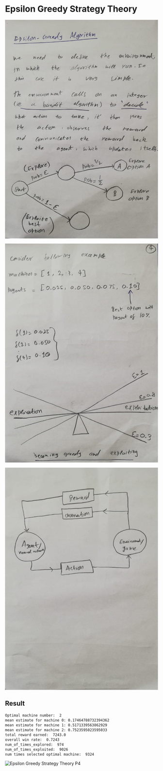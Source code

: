 
# Epsilon Greedy Strategy Theory

![Epsilon Greedy Strategy Theory P1](https://github.com/mudasiryounas/RLCourse/blob/master/epsilon_greedy/theory/p1.jpeg)

![Epsilon Greedy Strategy Theory P2](https://github.com/mudasiryounas/RLCourse/blob/master/epsilon_greedy/theory/p2.jpeg)

![Epsilon Greedy Strategy Theory P3](https://github.com/mudasiryounas/RLCourse/blob/master/epsilon_greedy/theory/p3.jpeg)


## Result 

```
Optimal machine number:  2
mean estimate for machine 0: 0.17464788732394362
mean estimate for machine 1: 0.5171339563862929
mean estimate for machine 2: 0.7523595023595033
total reward earned:  7243.0
overall win rate:  0.7243
num_of_times_explored:  974
num_of_times_exploited:  9026
num times selected optimal machine:  9324

```

![Epsilon Greedy Strategy Theory P4](https://github.com/mudasiryounas/RLCourse/blob/master/epsilon_greedy/theory/p4.jpeg)
